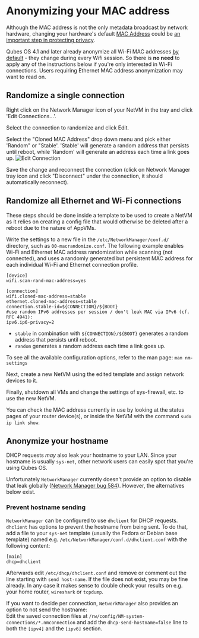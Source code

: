 
Anonymizing your MAC address
============================

Although the MAC address is not the only metadata broadcast by network hardware, changing your hardware's default [MAC Address](https://en.wikipedia.org/wiki/MAC_address) could be [an important step in protecting privacy](https://tails.boum.org/contribute/design/MAC_address/#index1h1).

Qubes OS 4.1 and later already anonymize all Wi-Fi MAC addresses [by default](https://github.com/QubesOS/qubes-core-agent-linux/blob/master/network/nm-31-randomize-mac.conf) - they change during every Wifi session.
So there is **no need** to apply any of the instructions below if you're only interested in Wi-Fi connections. Users requiring Ethernet MAC address anonymization may want to read on.

## Randomize a single connection

Right click on the Network Manager icon of your NetVM in the tray and click 'Edit Connections...'.

Select the connection to randomize and click Edit.

Select the "Cloned MAC Address" drop down menu and pick either 'Random" or "Stable'.
'Stable' will generate a random address that persists until reboot, while 'Random' will generate an address each time a link goes up.
![Edit Connection](/attachment/wiki/RandomizeMAC/networkmanager-mac-random.png)

Save the change and reconnect the connection (click on Network Manager tray icon and click "Disconnect" under the connection, it should automatically reconnect).

## Randomize all Ethernet and Wi-Fi connections

These steps should be done inside a template to be used to create a NetVM as it relies on creating a config file that would otherwise be deleted after a reboot due to the nature of AppVMs.

Write the settings to a new file in the `/etc/NetworkManager/conf.d/` directory, such as `00-macrandomize.conf`.
The following example enables Wi-Fi and Ethernet MAC address randomization while scanning (not connected), and uses a randomly generated but persistent MAC address for each individual Wi-Fi and Ethernet connection profile.

~~~
[device]
wifi.scan-rand-mac-address=yes

[connection]
wifi.cloned-mac-address=stable
ethernet.cloned-mac-address=stable
connection.stable-id=${CONNECTION}/${BOOT}
#use random IPv6 addresses per session / don't leak MAC via IPv6 (cf. RFC 4941):
ipv6.ip6-privacy=2
~~~

* `stable` in combination with `${CONNECTION}/${BOOT}` generates a random address that persists until reboot.
* `random` generates a random address each time a link goes up.

To see all the available configuration options, refer to the man page: `man nm-settings`

Next, create a new NetVM using the edited template and assign network devices to it.

Finally, shutdown all VMs and change the settings of sys-firewall, etc. to use the new NetVM.

You can check the MAC address currently in use by looking at the status pages of your router device(s), or inside the NetVM with the command `sudo ip link show`.

## Anonymize your hostname

DHCP requests _may_ also leak your hostname to your LAN. Since your hostname is usually `sys-net`, other network users can easily spot that you're using Qubes OS.

Unfortunately `NetworkManager` currently doesn't provide an option to disable that leak globally ([Network Manager bug 584](https://gitlab.freedesktop.org/NetworkManager/NetworkManager/-/issues/584)). However, the alternatives below exist.

### Prevent hostname sending

`NetworkManager` can be configured to use `dhclient` for DHCP requests. `dhclient` has options to prevent the hostname from being sent. To do that, add a file to your `sys-net` template (usually the Fedora or Debian base template) named e.g. `/etc/NetworkManager/conf.d/dhclient.conf` with the following content:  
```
[main]
dhcp=dhclient
```
Afterwards edit `/etc/dhcp/dhclient.conf` and remove or comment out the line starting with `send host-name`. If the file does not exist, you may be fine already.
In any case it makes sense to double check your results on e.g. your home router, `wireshark` or `tcpdump`.

If you want to decide per connection, `NetworkManager` also provides an option to not send the hostname:  
Edit the saved connection files at `/rw/config/NM-system-connections/*.nmconnection` and add the `dhcp-send-hostname=false` line to both the `[ipv4]` and the `[ipv6]` section.
